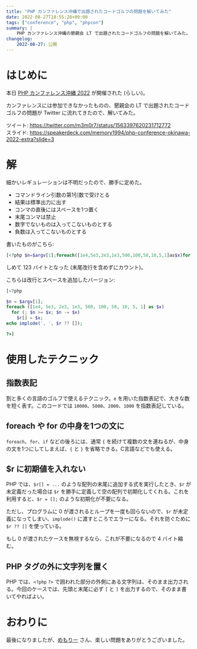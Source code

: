 ```yaml
---
title: "PHP カンファレンス沖縄で出題されたコードゴルフの問題を解いてみた"
date: 2022-08-27T18:55:28+09:00
tags: ["conference", "php", "phpcon"]
summary: |
    PHP カンファレンス沖縄の懇親会 LT で出題されたコードゴルフの問題を解いてみた。
changelog:
    2022-08-27: 公開
---
```


# はじめに

本日 [PHP カンファレンス沖縄 2022](https://phpcon.okinawa.jp/) が開催された (らしい)。

カンファレンスには参加できなかったものの、懇親会の LT で出題されたコードゴルフの問題が Twitter に流れてきたので、解いてみた。

ツイート: https://twitter.com/m3m0r7/status/1563397620231712772 \
スライド: https://speakerdeck.com/memory1994/php-conference-okinawa-2022-extra?slide=3


# 解

細かいレギュレーションは不明だったので、勝手に定めた。

* コマンドライン引数の第1引数で受けとる
* 結果は標準出力に出す
* コンマの直後にはスペースを1つ置く
* 末尾コンマは禁止
* 数字でないものは入ってこないものとする
* 負数は入ってこないものとする

書いたものがこちら:

```php
[<?php $n=$argv[1];foreach([1e4,5e3,2e3,1e3,500,100,50,10,5,1]as$x)for(;$n>=$x;$n-=$x)$r[]=$x;echo implode(', ',$r??[]);?>]
```

しめて 123 バイトとなった (末尾改行を含めずにカウント)。

こちらは改行とスペースを追加したバージョン:

```php
[<?php

$n = $argv[1];
foreach ([1e4, 5e3, 2e3, 1e3, 500, 100, 50, 10, 5, 1] as $x)
  for (; $n >= $x; $n -= $x)
    $r[] = $x;
echo implode(', ', $r ?? []);

?>]
```

# 使用したテクニック

## 指数表記

割と多くの言語のゴルフで使えるテクニック。`e` を用いた指数表記で、大きな数を短く表す。このコードでは `10000`、`5000`、`2000`、`1000` を指数表記している。

## foreach や for の中身を1つの文に

`foreach`、`for`、`if` などの後ろには、通常 `{` を続けて複数の文を連ねるが、中身の文を1つにしてしまえば、`{` と `}` を省略できる。C言語などでも使える。

## $r に初期値を入れない

PHP では、`$r[] = ...` のような配列の末尾に追加する式を実行したとき、`$r` が未定義だった場合は `$r` を勝手に定義して空の配列で初期化してくれる。これを利用すると、`$r = [];` のような初期化が不要になる。

ただし、プログラムに 0 が渡されるとループを一度も回らないので、`$r` が未定義になってしまい、`implode()` に渡すところでエラーになる。それを防ぐために `$r ?? []` を使っている。

もし 0 が渡されたケースを無視するなら、これが不要になるので 4 バイト縮む。

## PHP タグの外に文字列を置く

PHP では、`<?php` `?>` で囲われた部分の外側にある文字列は、そのまま出力される。今回のケースでは、先頭と末尾に必ず `[` と `]` を出力するので、そのまま書いてやればよい。


# おわりに

最後になりましたが、[めもりー](https://twitter.com/m3m0r7) さん、楽しい問題をありがとうございました。
